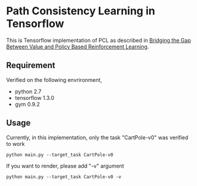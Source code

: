 # Path Consistency Learning in Tensorflow

This is Tensorflow implementation of PCL as described in [Bridging the Gap Between Value and Policy Based Reinforcement Learning](https://arxiv.org/abs/1702.08892).

## Requirement
Verified on the following envrironment,
- python 2.7
- tensorflow 1.3.0
- gym 0.9.2

## Usage
Currently, in this implementation, only the task "CartPole-v0" was verified to work

`python main.py --target_task CartPole-v0`

If you want to render, please add "-v" argument

`python main.py --target_task CartPole-v0 -v`